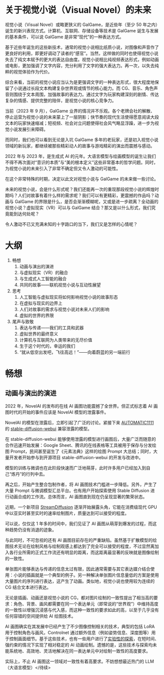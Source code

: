# 关于视觉小说（Visual Novel）的未来

视觉小说（Visual Novel）或略更狭义的 GalGame，是近些年（至少 50 年之内）诞生的新兴表现方式。计算机、互联网、存储设备等技术是 GalGame 诞生与发展的基本条件，可以说 GalGame 是非常“现代”的一种表达方式。

基于近些年诞生的这些新技术，通常的视觉小说相比纸质小说，对图像和声音作了更良好的利用，即更好调动了读者的“感官”。当然，这样做的同时也使得视觉小说失去了纯文本赋予的更大的表达自由度。视觉小说相比纯视频表达形式，例如动画或电影，更加强调了文字内容，充分利用了文字的强大表达力。再一次，以失去纯粹的视觉体验作为代价。

综合来看，当前的视觉小说应当认为是更强调文字的一种表达形式，很大程度地保留了小说通过长段文本构建复杂世界观或情节的核心能力。而 CG、音乐、角色声音则围绕于文本周围，加强故事的表达力。通过文字为玩家构建深刻的剧情、传达复杂的情感、提供完整的陪伴，是视觉小说的核心竞争力。

当前（2023 年 9 月），GalGame 业界的情况并不乐观。各个老牌会社的解散、停止运营为视觉小说的未来蒙上了一层阴影；快节奏的现代生活使得愿意阅读大段文本的玩家快速缩减；短视频、社会对立问题使得社会风气略显浮躁，进一步为视觉小说发展引来障碍。

而同时，我们也可以看到无论是入坑 GalGame 多年的老玩家，还是初入视觉小说领域的新玩家，都继续被那些精彩动人的故事与游戏精彩的演出而震撼与感动。

2022 年与 2023 年，是生成式 AI 的元年。大语言模型与绘画模型的诞生让我们不得不再次面对“意识的本质”与“美的根本定义”这些非常基本的哲学问题。同时，为视觉小说的未来引入了非常不确定但又令人激动的可能性。

在这个非常特殊的时期，决定以此文对视觉小说与 GalGame 的未来做一些讨论。

未来的视觉小说，会是什么形式呢？我们还能再一次的重现那段视觉小说的辉煌时期吗？人们对故事有着什么样的需求呢？我们可以有更精彩，更震撼的作品吗？动画与 GalGame 的界限是什么，是否会渐渐模糊呢，又或是进一步疏离？全动画的视觉小说？虚拟现实（VR）可以与 GalGame 结合？那又是以什么形式，我们究竟能到达何处呢？

令人激动不已又充满未知的十字路口的当下，我们又是怎样的心情呢？

# 大纲

1. 畅想
    1. 动画与演出的演进
    2. 与虚拟现实（VR）的融合
    3. 与生成式人工智能的融合
    4. 共同的故事——联机视觉小说与互动性展望
2. 思考
    1. 人工智能与虚拟现实将如何影响视觉小说的故事形态
    2. 在虚拟与现实的边界上
    3. 人们对故事的需求与视觉小说对未来人们的影响
    4. 虚拟的世界的界限
3. 尾声与致敬
    1. 表达与传递——我们的工具和武器
    2. 虚拟世界的最终意义
    3. 计算机与互联网为人类带来的无尽价值
    4. 生于这个时代的，幸运的我们
    5. “就从低空出发吧，飞往高远！”——向着蔚蓝的另一端前行

# 畅想

## 动画与演出的演进

2022 年，NovelAI 的发布的在线 AI 画图功能震撼了全世界。但正式标志着 AI 画图时代的开始的事件应该是 NovelAI 模型的泄露事件。

NovelAI 的模型在泄露后，立即引起了广泛的讨论。紧接下来 [AUTOMATIC1111](https://github.com/AUTOMATIC1111) 的 [stable-diffusion-webui](https://github.com/AUTOMATIC1111/stable-diffusion-webui) 兼容泄露的模型。

在 stable-diffusion-webui 能够使用泄露的模型进行画图后，大量广泛而随意的合作迅速开始发展：Google Sheet、腾讯的在线表格等工具被用于保存与分发绘图 Prompt，民间甚至诞生了《元素法典》这样的绘图 Prompt 大总结；同时，大量开发者开始参与到开源项目 stable-diffusion-webui 的开发与改进中。

模型的训练与微调也在此阶段快速而广泛地萌芽，此时许多用户已经加入到自己“炼丹”的行列中去。

再之后，开始产生整合包制作者，将 AI 画图技术门槛进一步降低。另外，产生了大量 Prompt 与微调模型汇总平台。也有用户开始探索使用 Stable Diffusion 进行动画合成的工作流。总体而言，AI 画图直到现在仍呈现显著的繁荣状态。

近期，一个新项目 [StreamDiffusion](https://github.com/cumulo-autumn/StreamDiffusion) 逐渐开始展露头角，它能在消费级现代 GPU 中以亚实时甚至实时的速率绘制图片，质量达到可以接受的程度。

可以说，仅仅这 1 年多的时间中，我们见证了 AI 画图从萌芽到爆发的过程，而这种趋势仍没有消退的迹象。

与此同时，不可忽视的还有 AI 画图目前存在的严重缺陷。虽然基于扩散模型的绘图技术无论在绘制风格与绘制观感上都达到了完全可以接受的程度，不过显然离加入各行业所需的正式工作流还有明显的距离，而这距离最显著的反映就是图像绘制的一致性。

单张图片能够表达与传递的信息太过有限，因此通常需要与其它表达媒介结合使用：小说的插画就是一个典型的例子。另一种解决单张图片信息量低的方案是使用大量图片的序列进行表达，这产生了动画。类似地，视觉小说也使用较为连续的 CG 结合文本进行表达。

无论是插画、动画还是视觉小说的 CG，都对图片绘制的一致性提出了相当高的要求：角色、背景、画风都需要在同一个表达单元（即常说的“世界观”）中维持高度的一致性以增强沉浸感与代入感，而这种一致性的要求如此的高，以至于几乎没有任何容错的空间提供给 AI 绘图技术。

AI 画图确实在其发展中已经产生了不少图像控制相关的技术，典型的包括 LoRA 用于控制角色与画风，Controlnet 通过额外信息（例如姿势信息、深度图等）用于控制画面细节。基于这些技术，也有一些用户进行了[实验性的探索](https://www.bilibili.com/video/BV1cX4y1z7Cb)，在短时间、强约束的情况下实现了相对稳定的 AI 动画绘制。遗憾的是，这些技术与探索均未能系统地、高效地、灵活地解决在同一表达单元中对绘制一致性的高度要求。

实际上，不止 AI 画图这一领域对一致性有着高要求。不妨想想最近热门的 LLM（大语言模型）</待续>